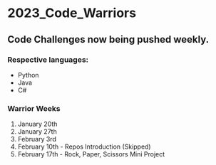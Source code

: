 # 2023_Code_Warriors

## Code Challenges now being pushed weekly.

### Respective languages: 
  - Python
  - Java
  - C#

### Warrior Weeks
  1. January 20th
  2. January 27th
  3. February 3rd
  4. February 10th - Repos Introduction (Skipped)
  5. February 17th - Rock, Paper, Scissors Mini Project